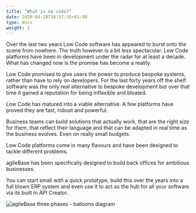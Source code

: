 ```yaml
---
title: "What is no code?"
date: 2020-04-18T16:57:55+01:00
type: docs
weight: 1
---
```

Over the last two years Low Code software has appeared to burst onto the scene from nowhere. The truth however is a bit less spectacular. Low Code platforms have been in development under the radar for at least a decade. What has changed now is the promise has become a reality. 

Low Code promised to give users the power to produce bespoke systems, rather than have to rely on developers. For the last forty years off the shelf software was the only real alternative to bespoke development but over that time it gained a reputation for being inflexible and bloated.

Low Code has matured into a viable alternative. A few platforms have proved they are fast, robust and powerful.

Business teams can build solutions that actually work, that are the right size for them, that reflect their language and that can be adapted in real time as the business evolves. Even on really small budgets.

Low Code platforms come in many flavours and have been designed to tackle different problems.

agileBase has been specifically designed to build back offices for ambitious businesses. 

You can start small with a quick prototype, build this over the years into a full blown ERP system and even use it to act as the hub for all your software via its built in API Creator.

![agileBase three phases - balloons diagram](/ab-balloons.png)